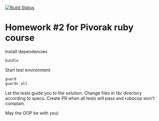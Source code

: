 [![Build Status](https://travis-ci.org/ghostinshadow/homework2.svg?branch=master)](https://travis-ci.org/pivorakcourse/homework1)

# Homework #2 for Pivorak ruby course
Install dependencies
```ruby
bundle
```
Start test environment
```ruby
guard
guard> all
```
Let the tests guide you to the solution.
Change files in lib/ directory according to specs.
Create PR when all tests will pass and rubocop won't complain.

May the OOP be with you)
